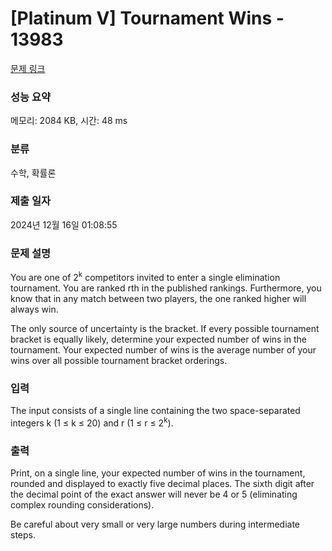 # [Platinum V] Tournament Wins - 13983 

[문제 링크](https://www.acmicpc.net/problem/13983) 

### 성능 요약

메모리: 2084 KB, 시간: 48 ms

### 분류

수학, 확률론

### 제출 일자

2024년 12월 16일 01:08:55

### 문제 설명

<p>You are one of 2<sup>k</sup> competitors invited to enter a single elimination tournament. You are ranked rth in the published rankings. Furthermore, you know that in any match between two players, the one ranked higher will always win.</p>

<p>The only source of uncertainty is the bracket. If every possible tournament bracket is equally likely, determine your expected number of wins in the tournament. Your expected number of wins is the average number of your wins over all possible tournament bracket orderings.</p>

### 입력 

 <p>The input consists of a single line containing the two space-separated integers k (1 ≤ k ≤ 20) and r (1 ≤ r ≤ 2<sup>k</sup>).</p>

### 출력 

 <p>Print, on a single line, your expected number of wins in the tournament, rounded and displayed to exactly five decimal places. The sixth digit after the decimal point of the exact answer will never be 4 or 5 (eliminating complex rounding considerations).</p>

<p>Be careful about very small or very large numbers during intermediate steps.</p>

